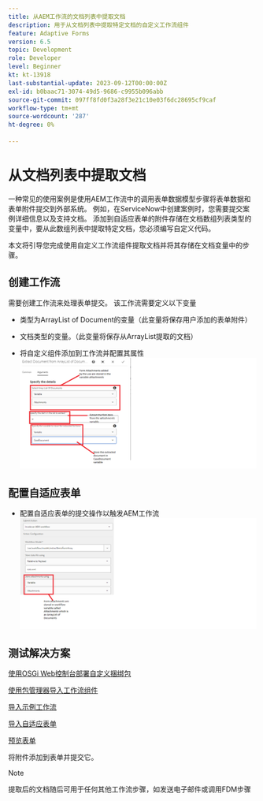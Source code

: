 ```yaml
---
title: 从AEM工作流的文档列表中提取文档
description: 用于从文档列表中提取特定文档的自定义工作流组件
feature: Adaptive Forms
version: 6.5
topic: Development
role: Developer
level: Beginner
kt: kt-13918
last-substantial-update: 2023-09-12T00:00:00Z
exl-id: b0baac71-3074-49d5-9686-c9955b096abb
source-git-commit: 097ff8fd0f3a28f3e21c10e03f6dc28695cf9caf
workflow-type: tm+mt
source-wordcount: '287'
ht-degree: 0%

---
```


# 从文档列表中提取文档

一种常见的使用案例是使用AEM工作流中的调用表单数据模型步骤将表单数据和表单附件提交到外部系统。 例如，在ServiceNow中创建案例时，您需要提交案例详细信息以及支持文档。 添加到自适应表单的附件存储在文档数组列表类型的变量中，要从此数组列表中提取特定文档，您必须编写自定义代码。

本文将引导您完成使用自定义工作流组件提取文档并将其存储在文档变量中的步骤。

## 创建工作流

需要创建工作流来处理表单提交。 该工作流需要定义以下变量

* 类型为ArrayList of Document的变量（此变量将保存用户添加的表单附件）
* 文档类型的变量。（此变量将保存从ArrayList提取的文档）

* 将自定义组件添加到工作流并配置其属性
  ![extract-item-workflow](assets/extract-document-array-list.png)

## 配置自适应表单

* 配置自适应表单的提交操作以触发AEM工作流
  ![提交操作](assets/store-attachments.png)

## 测试解决方案

[使用OSGi Web控制台部署自定义捆绑包](assets/ExtractItemsFromArray.core-1.0.0-SNAPSHOT.jar)

[使用包管理器导入工作流组件](assets/Extract-item-from-documents-list.zip)

[导入示例工作流](assets/extract-item-sample-workflow.zip)

[导入自适应表单](assets/test-attachment-extractions-adaptive-form.zip)

[预览表单](http://localhost:4502/content/dam/formsanddocuments/testattachmentsextractions/jcr:content?wcmmode=disabled)

将附件添加到表单并提交它。

>[!NOTE]
>
>提取后的文档随后可用于任何其他工作流步骤，如发送电子邮件或调用FDM步骤
